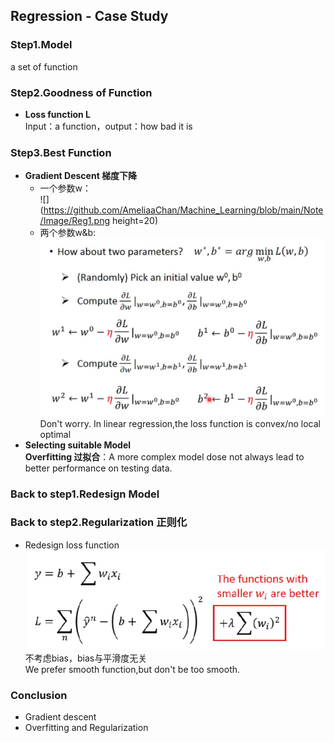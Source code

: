 ## Regression - Case Study
### Step1.Model  
  a set of function  
### Step2.Goodness of Function    
+ **Loss function L**  
Input：a function，output：how bad it is  
### Step3.Best Function
+ **Gradient Descent 梯度下降**  
  + 一个参数w：  
![](https://github.com/AmeliaaChan/Machine_Learning/blob/main/Note/Image/Reg1.png height=20)  
  + 两个参数w&b:  
![](https://github.com/AmeliaaChan/Machine_Learning/blob/main/Note/Image/Reg2.png)  
Don't worry. In linear regression,the loss function is convex/no local optimal  
+ **Selecting suitable Model**  
**Overfitting 过拟合**：A more complex model dose not always lead to better performance on testing data.  
### Back to step1.Redesign Model  
### Back to step2.Regularization 正则化  
+ Redesign loss function  
![](https://github.com/AmeliaaChan/Machine_Learning/blob/main/Note/Image/Reg3.png)  
不考虑bias，bias与平滑度无关  
We prefer smooth function,but don't be too smooth.  
### Conclusion  
+ Gradient descent  
+ Overfitting and Regularization  
